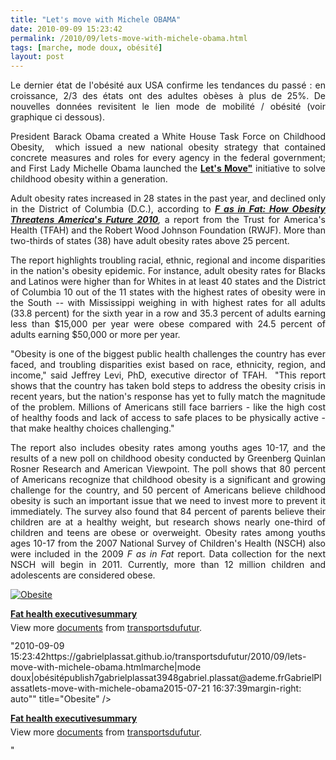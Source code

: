 ```yaml
---
title: "Let's move with Michele OBAMA"
date: 2010-09-09 15:23:42
permalink: /2010/09/lets-move-with-michele-obama.html
tags: [marche, mode doux, obésité]
layout: post
---
```


<p style="text-align: justify">Le dernier état de l'obésité aux USA confirme les tendances du passé : en croissance, 2/3 des états ont des adultes obèses à plus de 25%. De nouvelles données revisitent le lien mode de mobilité / obésité (voir graphique ci dessous).</p> <p style="text-align: justify">President Barack Obama created a White House Task Force on Childhood Obesity,  which issued a new national obesity strategy that contained concrete measures and roles for every agency in the federal government; and First Lady Michelle Obama launched the <strong><a href="http://www.letsmove.gov/activefamilies.php" target="_blank">Let's Move"</a></strong> initiative to solve childhood obesity within a generation.</p> <p style="text-align: justify">Adult obesity rates increased in 28 states in the past year, and declined only in the District of Columbia (D.C.), according to <strong><a href="http://healthyamericans.org/reports/obesity2010/" target="_blank"><em>F as in Fat: How Obesity Threatens America</em>'</a></strong><em><strong><a href="http://healthyamericans.org/reports/obesity2010/" target="_blank">s Future 2010</a></strong>, </em>a report from the Trust for America's Health (TFAH) and the Robert Wood Johnson Foundation (RWJF). More than two-thirds of states (38) have adult obesity rates above 25 percent.</p> <p style="text-align: justify"> </p>  <!--more-->   <p style="text-align: justify">The report highlights troubling racial, ethnic, regional and income disparities in the nation's obesity epidemic. For instance, adult obesity rates for Blacks and Latinos were higher than for Whites in at least 40 states and the District of Columbia 10 out of the 11 states with the highest rates of obesity were in the South -- with Mississippi weighing in with highest rates for all adults (33.8 percent) for the sixth year in a row and 35.3 percent of adults earning less than $15,000 per year were obese compared with 24.5 percent of adults earning $50,000 or more per year.</p> <p style="text-align: justify">"Obesity is one of the biggest public health challenges the country has ever faced, and troubling disparities exist based on race, ethnicity, region, and income," said Jeffrey Levi, PhD, executive director of TFAH.  "This report shows that the country has taken bold steps to address the obesity crisis in recent years, but the nation's response has yet to fully match the magnitude of the problem. Millions of Americans still face barriers - like the high cost of healthy foods and lack of access to safe places to be physically active - that make healthy choices challenging." </p> <p style="text-align: justify">The report also includes obesity rates among youths ages 10-17, and the results of a new poll on childhood obesity conducted by Greenberg Quinlan Rosner Research and American Viewpoint. The poll shows that 80 percent of Americans recognize that childhood obesity is a significant and growing challenge for the country, and 50 percent of Americans believe childhood obesity is such an important issue that we need to invest more to prevent it immediately. The survey also found that 84 percent of parents believe their children are at a healthy weight, but research shows nearly one-third of children and teens are obese or overweight. Obesity rates among youths ages 10-17 from the 2007 National Survey of Children's Health (NSCH) also were included in the 2009 <em>F as in Fat </em>report. Data collection for the next NSCH will begin in 2011. Currently, more than 12 million children and adolescents are considered obese.</p> <p style="text-align: justify"><a href="https://gabrielplassat.github.io/transportsdufutur/wp-content/uploads/sites/6/old/6a0120a66d2ad4970b0134872880e4970c-800wi.jpg" rel="lightbox"><img alt="Obesite" border="0" class="asset  asset-image at-xid-6a0120a66d2ad4970b0134872880e4970c image-full" src="/wp-content/uploads/sites/6/old/6a0120a66d2ad4970b0134872880e4970c-800wi.jpg" style="margin-left: automargin-right: auto" title="Obesite" /></a> </p> <div id="__ss_5163806" style="width: 477px"><strong style="margin: 12px 0 4px"><a href="http://www.slideshare.net/transportsdufutur/fat-health-executivesummary" title="Fat health executivesummary">Fat health executivesummary</a></strong>        <div style="padding: 5px 0 12px">View more <a href="http://www.slideshare.net/">documents</a> from <a href="http://www.slideshare.net/transportsdufutur">transportsdufutur</a>.</div> </div>"2010-09-09 15:23:42https://gabrielplassat.github.io/transportsdufutur/2010/09/lets-move-with-michele-obama.htmlmarche|mode doux|obésitépublish7gabrielplassat3948gabriel.plassat@ademe.frGabrielPlassatlets-move-with-michele-obama2015-07-21 16:37:39margin-right: auto"" title="Obesite" /></a> </p> <div id="__ss_5163806" style="width: 477px"><strong style="margin: 12px 0 4px"><a href="http://www.slideshare.net/transportsdufutur/fat-health-executivesummary" title="Fat health executivesummary">Fat health executivesummary</a></strong>        <div style="padding: 5px 0 12px">View more <a href="http://www.slideshare.net/">documents</a> from <a href="http://www.slideshare.net/transportsdufutur">transportsdufutur</a>.</div> </div>"
